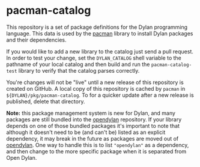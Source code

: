 # pacman-catalog

This repository is a set of package definitions for the Dylan programming language. This
data is used by the [pacman](https://github.com/dylan-lang/pacman) library to install
Dylan packages and their dependencies.

If you would like to add a new library to the catalog just send a pull request. In order
to test your change, set the `DYLAN_CATALOG` shell variable to the pathname of your local
catalog and then build and run the `pacman-catalog-test` library to verify that the
catalog parses correctly.

You're changes will not be "live" until a new release of this repository is created on
GitHub. A local copy of this repository is cached by `pacman` in
`${DYLAN}/pkg/pacman-catalog`. To for a quicker update after a new release is published,
delete that directory.

**Note:** this package management system is new for Dylan, and many packages are still
bundled into the [opendylan](https://github.com/dylan-lang/opendylan) repository.  If
your library depends on one of those bundled packages it's important to note that
although it doesn't need to be (and can't be) listed as an explicit dependency, it may
break in the future as packages are moved out of
[opendylan](https://github.com/dylan-lang/opendylan). One way to handle this is to list
`"opendylan"` as a dependency, and then change to the more specific package when it is
separated from Open Dylan.
